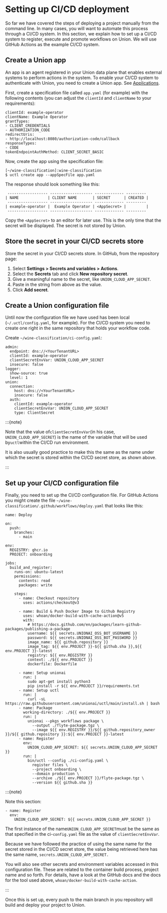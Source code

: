# Setting up CI/CD deployment

So far we have covered the steps of deploying a project manually from the command line.
In many cases, you will want to automate this process through a CI/CD system.
In this section, we explain how to set up a CI/CD system to register, execute and promote workflows on Union.
We will use GitHub Actions as the example CI/CD system.

## Create a Union app

An app is an agent registered in your Union data plane that enables external systems to perform actions in the system.
To enable your CI/CD system to authenticate with Union, you need to create a Union app.
See [Applications](../administration/applications).

First, create a specification file called `app.yaml` (for example) with the following contents (you can adjust the `clientId` and `clientName` to your requirements):

```{code-block} yaml
clientId: example-operator
clientName: Example Operator
grantTypes:
- CLIENT_CREDENTIALS
- AUTHORIZATION_CODE
redirectUris:
- http://localhost:8080/authorization-code/callback
responseTypes:
- CODE
tokenEndpointAuthMethod: CLIENT_SECRET_BASIC
```

Now, create the app using the specification file:

```{code-block} shell
[~/wine-classification]:wine-classification
$ uctl create app --appSpecFile app.yaml
```

The response should look something like this:

```{code-block} shell
 ------------------ ------------------- ------------- ---------
| NAME             | CLIENT NAME       | SECRET      | CREATED |
 ------------------ ------------------- ------------- ---------
| example-operator |  Example Operator | <AppSecret> |         |
 ------------------ ------------------- ------------- ---------
```

Copy the `<AppSecret>` to an editor for later use.
This is the only time that the secret will be displayed.
The secret is not stored by Union.

## Store the secret in your CI/CD secrets store

Store the secret in your CI/CD secrets store.
In GitHub, from the repository page:

1. Select **Settings > Secrets and variables > Actions**.
2. Select the **Secrets** tab and click **New repository secret**.
3. Give a meaningful name to the secret, like `UNION_CLOUD_APP_SECRET`.
4. Paste in the string from above as the value.
5. Click **Add secret**.

## Create a Union configuration file

Until now the configuration file we have used has been local (`~/.uctl/config.yaml`, for example).
For the CI/CD system you need to create one right in the same repository that holds your workflow code.

Create `~/wine-classification/ci-config.yaml`:

```{code-block} yaml
admin:
  endpoint: dns://<YourTenantURL>
  clientId: example-operator
  clientSecretEnvVar: UNION_CLOUD_APP_SECRET
  insecure: false
logger:
  show-source: true
  level: 1
union:
  connection:
    host: dns://<YourTenantURL>
    insecure: false
  auth:
    clientId: example-operator
    clientSecretEnvVar: UNION_CLOUD_APP_SECRET
    type: ClientSecret
```

:::{note}

Note that the value of`clientSecretEnvVar`(in his case, `UNION_CLOUD_APP_SECRET`) is the name of the variable that will be used by`uctl`within the CI/CD run environment.

It is also usually good practice to make this the same as the name under which the secret is stored within the CI/CD secret store, as shown above.

:::

## Set up your CI/CD configuration file

Finally, you need to set up the CI/CD configuration file. For GitHub Actions you might create the file `~/wine-classification/.github/workflows/deploy.yaml` that looks like this:

```{code-block} yaml
name: Deploy

on:
  push:
    branches:
      - main

env:
  REGISTRY: ghcr.io
  PROJECT: onboarding

jobs:
  build_and_register:
    runs-on: ubuntu-latest
    permissions:
      contents: read
      packages: write

    steps:
      - name: Checkout repository
        uses: actions/checkout@v3

      - name: Build & Push Docker Image to Github Registry
        uses: whoan/docker-build-with-cache-action@v5
        with:
          # https://docs.github.com/en/packages/learn-github-packages/publishing-a-package
          username: ${{ secrets.UNIONAI_OSS_BOT_USERNAME }}
          password: ${{ secrets.UNIONAI_OSS_BOT_PASSWORD }}
          image_name: ${{ github.repository }}
          image_tag: ${{ env.PROJECT }}-${{ github.sha }},${{ env.PROJECT }}-latest
          registry: ${{ env.REGISTRY }}
          context: ./${{ env.PROJECT }}
          dockerfile: Dockerfile

      - name: Setup unionai
        run: |
          sudo apt-get install python3
          pip install -r ${{ env.PROJECT }}/requirements.txt
      - name: Setup uctl
        run: |
          curl -sL https://raw.githubusercontent.com/unionai/uctl/main/install.sh | bash
      - name: Package
        working-directory: ./${{ env.PROJECT }}
        run: |
          unionai --pkgs workflows package \
            --output ./flyte-package.tgz \
            --image ${{ env.REGISTRY }}/${{ github.repository_owner }}/${{ github.repository }}:${{ env.PROJECT }}-latest
      - name: Register
        env:
          UNION_CLOUD_APP_SECRET: ${{ secrets.UNION_CLOUD_APP_SECRET }}
        run: |
          bin/uctl --config ./ci-config.yaml \
            register files \
            --project onboarding \
            --domain production \
            --archive ./${{ env.PROJECT }}/flyte-package.tgz \
            --version ${{ github.sha }}
```

:::{note}

Note this section:

```{code-block} yaml
- name: Register
  env:
    UNION_CLOUD_APP_SECRET: ${{ secrets.UNION_CLOUD_APP_SECRET }}
```

The first instance of the name`UNION_CLOUD_APP_SECRET`must be the same as that specified in the ci-`config.yaml` file as the value of `clientSecretEnvVar`.

Because we have followed the practice of using the same name for the secret stored in the CI/CD secret store, the value being retrieved here has the same name, `secrets.UNION_CLOUD_APP_SECRET.`

You will also see other secrets and environment variables accessed in this configuration file.
These are related to the container build process, project name and so forth.
For details, have a look at the GitHub docs and the docs for the tool used above, `whoan/docker-build-with-cache-action`.

:::

Once this is set up, every push to the main branch in you repository will build and deploy your project to Union.
